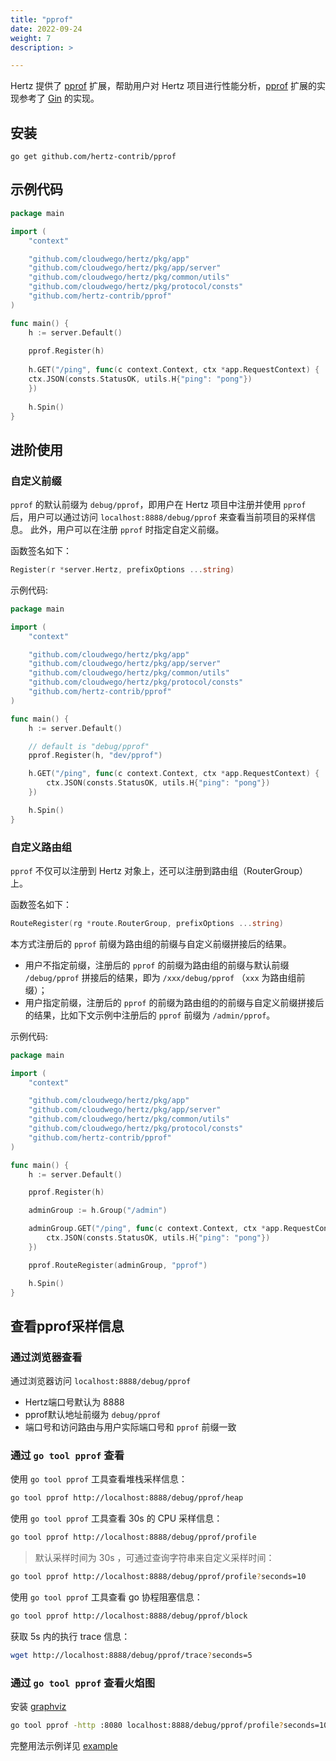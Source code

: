 ```yaml
---
title: "pprof"
date: 2022-09-24
weight: 7
description: >

---
```



Hertz 提供了 [pprof](https://github.com/hertz-contrib/pprof) 扩展，帮助用户对 Hertz 项目进行性能分析，[pprof](https://github.com/hertz-contrib/pprof) 扩展的实现参考了 [Gin](https://github.com/gin-contrib/pprof) 的实现。


## 安装

```shell
go get github.com/hertz-contrib/pprof
```

## 示例代码

```go
package main

import (
	"context"

	"github.com/cloudwego/hertz/pkg/app"
	"github.com/cloudwego/hertz/pkg/app/server"
	"github.com/cloudwego/hertz/pkg/common/utils"
	"github.com/cloudwego/hertz/pkg/protocol/consts"
	"github.com/hertz-contrib/pprof"
)

func main() {
    h := server.Default()
    
    pprof.Register(h)
    
    h.GET("/ping", func(c context.Context, ctx *app.RequestContext) {
    ctx.JSON(consts.StatusOK, utils.H{"ping": "pong"})
    })
    
    h.Spin()
}
```

## 进阶使用

### 自定义前缀

`pprof` 的默认前缀为 `debug/pprof`，即用户在 Hertz 项目中注册并使用 `pprof` 后，用户可以通过访问
`localhost:8888/debug/pprof` 来查看当前项目的采样信息。
此外，用户可以在注册 `pprof` 时指定自定义前缀。

函数签名如下：
```go
Register(r *server.Hertz, prefixOptions ...string)
```

示例代码:
```go
package main

import (
	"context"

	"github.com/cloudwego/hertz/pkg/app"
	"github.com/cloudwego/hertz/pkg/app/server"
	"github.com/cloudwego/hertz/pkg/common/utils"
	"github.com/cloudwego/hertz/pkg/protocol/consts"
	"github.com/hertz-contrib/pprof"
)

func main() {
	h := server.Default()

	// default is "debug/pprof"
	pprof.Register(h, "dev/pprof")

	h.GET("/ping", func(c context.Context, ctx *app.RequestContext) {
		ctx.JSON(consts.StatusOK, utils.H{"ping": "pong"})
	})

	h.Spin()
}
```

### 自定义路由组

`pprof` 不仅可以注册到 Hertz 对象上，还可以注册到路由组（RouterGroup）上。

函数签名如下：
```go
RouteRegister(rg *route.RouterGroup, prefixOptions ...string)
```
本方式注册后的 `pprof` 前缀为路由组的前缀与自定义前缀拼接后的结果。
* 用户不指定前缀，注册后的 `pprof` 的前缀为路由组的前缀与默认前缀 `/debug/pprof` 拼接后的结果，即为 `/xxx/debug/pprof` （`xxx` 为路由组前缀）；
* 用户指定前缀，注册后的 `pprof` 的前缀为路由组的的前缀与自定义前缀拼接后的结果，比如下文示例中注册后的 `pprof` 前缀为 `/admin/pprof`。

示例代码:
```go
package main

import (
	"context"

	"github.com/cloudwego/hertz/pkg/app"
	"github.com/cloudwego/hertz/pkg/app/server"
	"github.com/cloudwego/hertz/pkg/common/utils"
	"github.com/cloudwego/hertz/pkg/protocol/consts"
	"github.com/hertz-contrib/pprof"
)

func main() {
	h := server.Default()

	pprof.Register(h)

	adminGroup := h.Group("/admin")

	adminGroup.GET("/ping", func(c context.Context, ctx *app.RequestContext) {
		ctx.JSON(consts.StatusOK, utils.H{"ping": "pong"})
	})

	pprof.RouteRegister(adminGroup, "pprof")

	h.Spin()
}
```

## 查看pprof采样信息

### 通过浏览器查看

通过浏览器访问 `localhost:8888/debug/pprof`

* Hertz端口号默认为 8888
* pprof默认地址前缀为 `debug/pprof`
* 端口号和访问路由与用户实际端口号和 `pprof` 前缀一致

### 通过 `go tool pprof` 查看

使用 `go tool pprof` 工具查看堆栈采样信息：

```bash
go tool pprof http://localhost:8888/debug/pprof/heap
```

使用 `go tool pprof` 工具查看 30s 的 CPU 采样信息：

```bash
go tool pprof http://localhost:8888/debug/pprof/profile
```

> 默认采样时间为 30s ，可通过查询字符串来自定义采样时间：

```bash
go tool pprof http://localhost:8888/debug/pprof/profile?seconds=10
```

使用 `go tool pprof` 工具查看 go 协程阻塞信息：

```bash
go tool pprof http://localhost:8888/debug/pprof/block
```

获取 5s 内的执行 trace 信息：

```bash
wget http://localhost:8888/debug/pprof/trace?seconds=5
```


### 通过 `go tool pprof` 查看火焰图

安装 [graphviz](http://www.graphviz.org/download/)

```bash
go tool pprof -http :8080 localhost:8888/debug/pprof/profile?seconds=10
```

完整用法示例详见 [example](https://github.com/hertz-contrib/pprof/tree/main/example)
